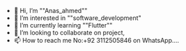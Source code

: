 - 👋 Hi, I’m ""Anas_ahmed""
- 👀 I’m interested in ""software_development"
- 🌱 I’m currently learning ""Flutter""
- 💞️ I’m looking to collaborate on project,
- 📫 How to reach me No:+92 3112505846 on WhatsApp....

<!---
Anasahmed01/Anasahmed01 is a ✨ special ✨ repository because its `README.md` (this file) appears on your GitHub profile.
You can click the Preview link to take a look at your changes.
--->
